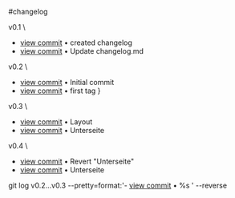 #changelog

v0.1
\
- [view commit](http://github.com/janaanaj1234567/Naturseifen/commit/2f8867f6af2bde8fa2732c72981384db4af19109) &bull; created changelog 
- [view commit](http://github.com/janaanaj1234567/Naturseifen/commit/1c9831f5220159f068559673efc393caaf7640c7) &bull; Update changelog.md

v0.2
\
- [view commit](http://github.com/<janaanaj123456789>/<Naturseifen>/commit/67d7c0b26117b69e3e959fdc23e79dff31ca238e) &bull; Initial commit 
- [view commit](http://github.com/<janaanaj123456789>/<Naturseifen>/commit/e6f8d9d0466ff57befec2773c649d57bdc2319ff) &bull; first tag }

 v0.3
 \
- [view commit](http://github.com/janaanaj1234567/Naturseifen/commit/696d772957a492989f2d226de17b36ca0f742fc2) &bull; Layout 
- [view commit](http://github.com/janaanaj1234567/Naturseifen/commit/5dcaef546ca1011b7cf85966d369f161a5853e63) &bull; Unterseite 

v0.4
\
- [view commit](http://github.com/janaanaj1234567/Naturseifen/commit/92be2a9e8fdcf7a3a4d79f2384689681517e0a32) &bull; Revert "Unterseite" 
- [view commit](http://github.com/janaanaj1234567/Naturseifen/commit/1ef171fcfe42171ec3b32bf2d3c6fe841dd9ba90) &bull; Unterseite 




git log v0.2...v0.3 --pretty=format:'- [view commit](http://github.com/janaanaj1234567/Naturseifen/commit/%H) &bull; %s ' --reverse